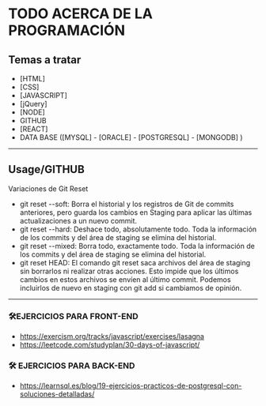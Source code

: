 # TODO ACERCA DE LA PROGRAMACIÓN 


## Temas a tratar 
- [HTML]
- [CSS]
- [JAVASCRIPT]
- [jQuery]
- [NODE]
- GITHUB
- [REACT]
- DATA BASE ([MYSQL] - [ORACLE] - [POSTGRESQL] - [MONGODB] )


---------------------------
## Usage/GITHUB
Variaciones de Git Reset

- git reset --soft:
  Borra el historial y los registros de Git de commits anteriores, pero guarda los cambios en Staging para aplicar las últimas actualizaciones a un nuevo commit.
- git reset --hard:
  Deshace todo, absolutamente todo. Toda la información de los commits y del área de staging se elimina del historial.
- git reset --mixed:
  Borra todo, exactamente todo. Toda la información de los commits y del área de staging se elimina del historial.
- git reset HEAD:
  El comando git reset saca archivos del área de staging sin borrarlos ni realizar otras acciones. Esto impide que los últimos cambios en estos archivos se envíen al último commit. Podemos incluirlos de nuevo en staging con git add si cambiamos de opinión.


---------------------------
### 🛠EJERCICIOS PARA FRONT-END
- https://exercism.org/tracks/javascript/exercises/lasagna
- https://leetcode.com/studyplan/30-days-of-javascript/


### 🛠 EJERCICIOS PARA BACK-END
- https://learnsql.es/blog/19-ejercicios-practicos-de-postgresql-con-soluciones-detalladas/ 
